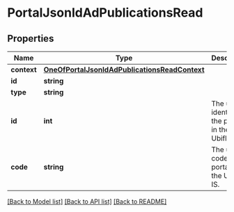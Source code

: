 # PortalJsonldAdPublicationsRead

## Properties
Name | Type | Description | Notes
------------ | ------------- | ------------- | -------------
**context** | [**OneOfPortalJsonldAdPublicationsReadContext**](OneOfPortalJsonldAdPublicationsReadContext.md) |  | [optional] 
**id** | **string** |  | [optional] 
**type** | **string** |  | [optional] 
**id** | **int** | The unique identifier of the portal, in the Ubiflow IS. | [optional] 
**code** | **string** | The unique code of the portal, in the Ubiflow IS. | 

[[Back to Model list]](../../README.md#documentation-for-models) [[Back to API list]](../../README.md#documentation-for-api-endpoints) [[Back to README]](../../README.md)

